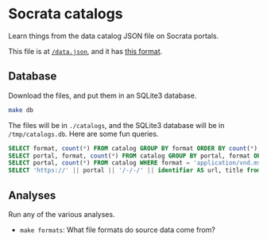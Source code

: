 Socrata catalogs
=====
Learn things from the data catalog JSON file on Socrata portals.

This file is at [`/data.json`](https://data.oregon.gov/data.json),
and it has [this format](http://project-open-data.github.io/schema/).

## Database
Download the files, and put them in an SQLite3 database.

```sh
make db
```

The files will be in `./catalogs`, and the SQLite3 database will be in
`/tmp/catalogs.db`. Here are some fun queries.

```sql
SELECT format, count(*) FROM catalog GROUP BY format ORDER BY count(*);
SELECT portal, format, count(*) FROM catalog GROUP BY portal, format ORDER BY count(*);
SELECT portal, count(*) FROM catalog WHERE format = 'application/vnd.ms-excel' GROUP BY portal ORDER BY portal;
SELECT 'https://' || portal || '/-/-/' || identifier AS url, title from catalog where format LIKE '%excel%';
```

## Analyses
Run any of the various analyses.

* `make formats`: What file formats do source data come from?
